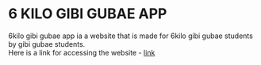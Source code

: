 # 6 KILO GIBI GUBAE APP
6kilo gibi gubae app ia a website that is made for 6kilo gibi gubae students by gibi gubae students.<br>
Here is a link for accessing the website -  [link](https://6kilogbigubae.vercel.app/)
